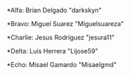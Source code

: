*Alfa: Brian Delgado "darkskyn"             

*Bravo: Miguel Suarez "Miguelsuareza"

*Charlie: Jesus Rodriguez "jesura11"

*Delta: Luis Herrera "Lijose59"

*Echo: Misael Gamardo "Misaelgmd"



